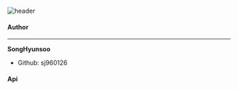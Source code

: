 ![header](https://capsule-render.vercel.app/api?type=slice&color=gradient&text=%20Webtoon-Hub%20%20&height=200&fontSize=100)
<br>
#### Author
-------------
__SongHyunsoo__
- Github: sj960126 <br>
#### Api
